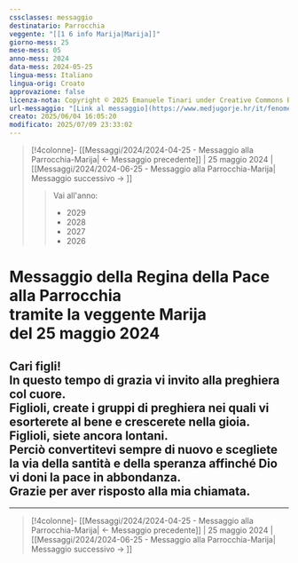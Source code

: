 ```yaml
---
cssclasses: messaggio
destinatario: Parrocchia
veggente: "[[1 6 info Marija|Marija]]"
giorno-mess: 25
mese-mess: 05
anno-mess: 2024
data-mess: 2024-05-25
lingua-mess: Italiano
lingua-orig: Croato
approvazione: false
licenza-nota: Copyright © 2025 Emanuele Tinari under Creative Commons BY-NC-SA 4.0 https://creativecommons.org/licenses/by-nc-sa/4.0/
url-messaggio: "[Link al messaggio](https://www.medjugorje.hr/it/fenomeno-di-medjugorje/messaggi-della-madonna/?datum=2024-5-25)"
creato: 2025/06/04 16:05:20
modificato: 2025/07/09 23:33:02
---
```


> [!4colonne]- [[Messaggi/2024/2024-04-25 - Messaggio alla Parrocchia-Marija| ← Messaggio precedente]] | 25 maggio 2024 | [[Messaggi/2024/2024-06-25 - Messaggio alla Parrocchia-Marija| Messaggio successivo → ]]
>> <span class="verde">Vai all'anno:</span>
>> - 2029
>> - 2028
>> - 2027
>> - 2026
>

# Messaggio della Regina della Pace<br>alla Parrocchia<br>tramite la veggente Marija<br>del 25 maggio 2024

## Cari figli!<br>In questo tempo di grazia vi invito alla preghiera col cuore.<br>Figlioli, create i gruppi di preghiera nei quali vi esorterete al bene e crescerete nella gioia.<br>Figlioli, siete ancora lontani.<br>Perciò convertitevi sempre di nuovo e scegliete la via della santità e della speranza affinché Dio vi doni la pace in abbondanza.<br>Grazie per aver risposto alla mia chiamata.

***

> [!4colonne]- [[Messaggi/2024/2024-04-25 - Messaggio alla Parrocchia-Marija| ← Messaggio precedente]] | 25 maggio 2024 | [[Messaggi/2024/2024-06-25 - Messaggio alla Parrocchia-Marija| Messaggio successivo → ]]
